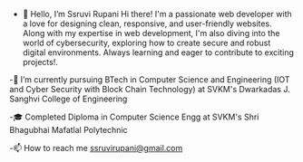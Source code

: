 -  👋 Hello, I’m Ssruvi Rupani
	Hi there! I'm a passionate web developer with a love for
	designing clean, responsive, and user-friendly websites.
	Along with my expertise in web development, I'm also diving into the world of
	cybersecurity, exploring how to create secure and robust digital environments.
	Always learning and eager to contribute to exciting projects!.

-🌱 I’m currently pursuing BTech in Computer Science and Engineering (IOT and Cyber Security with Block Chain Technology) at SVKM's Dwarkadas J. Sanghvi College of Engineering

-🎓 Completed Diploma in Computer Science Engg at SVKM's Shri Bhagubhai Mafatlal Polytechnic

-📫 How to reach me ssruvirupani@gmail.com

